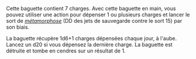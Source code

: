 Cette baguette contient 7 charges. Avec cette baguette en main, vous pouvez utiliser une action pour dépenser 1 ou plusieurs charges et lancer le sort de [_métamorphose_](/grimoire/metamorphose/) (DD des jets de sauvegarde contre le sort 15) par son biais.

La baguette récupère 1d6+1 charges dépensées chaque jour, à l'aube. Lancez un d20 si vous dépensez la dernière charge. La baguette est détruite et tombe en cendres sur un résultat de 1.
